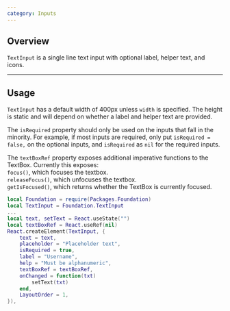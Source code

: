 ```yaml
---
category: Inputs
---
```


## Overview

`TextInput` is a single line text input with optional label, helper text, and icons.

---

## Usage

`TextInput` has a default width of 400px unless `width` is specified. The height is static and will depend on whether a label and helper text are provided.

The `isRequired` property should only be used on the inputs that fall in the minority. For example, if most inputs are required, only put `isRequired = false,` on the optional inputs, and `isRequired` as `nil` for the required inputs.

The `textBoxRef` property exposes additional imperative functions to the TextBox. Currently this exposes: <br>`focus()`, which
focuses the textbox.
<br>`releaseFocus()`, which unfocuses the textbox.
<br>`getIsFocused()`, which returns whether the TextBox is currently focused.

```lua
local Foundation = require(Packages.Foundation)
local TextInput = Foundation.TextInput
...
local text, setText = React.useState("")
local textBoxRef = React.useRef(nil)
React.createElement(TextInput, {
	text = text,
	placeholder = "Placeholder text",
	isRequired = true,
	label = "Username",
	help = "Must be alphanumeric",
	textBoxRef = textBoxRef,
	onChanged = function(txt)
		setText(txt)
	end,
	LayoutOrder = 1,
}),
```
